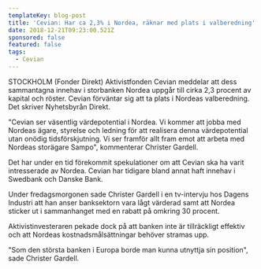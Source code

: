 ```yaml
---
templateKey: blog-post
title: 'Cevian: Har ca 2,3% i Nordea, räknar med plats i valberedning'
date: 2018-12-21T09:23:00.521Z
sponsored: false
featured: false
tags:
  - Cevian
---
```

STOCKHOLM (Fonder Direkt) Aktivistfonden Cevian meddelar att dess sammantagna innehav i storbanken Nordea uppgår till cirka 2,3 procent av kapital och röster. Cevian förväntar sig att ta plats i Nordeas valberedning. Det skriver Nyhetsbyrån Direkt.

"Cevian ser väsentlig värdepotential i Nordea. Vi kommer att jobba med Nordeas ägare, styrelse och ledning för att realisera denna värdepotential utan onödig tidsförskjutning. Vi ser framför allt fram emot att arbeta med Nordeas storägare Sampo", kommenterar Christer Gardell.

Det har under en tid förekommit spekulationer om att Cevian ska ha varit intresserade av Nordea. Cevian har tidigare bland annat haft innehav i Swedbank och Danske Bank.

Under fredagsmorgonen sade Christer Gardell i en tv-intervju hos Dagens Industri att han anser banksektorn vara lågt värderad samt att Nordea sticker ut i sammanhanget med en rabatt på omkring 30 procent.

Aktivistinvesteraren pekade dock på att banken inte är tillräckligt effektiv och att Nordeas kostnadsmålsättningar behöver stramas upp.

"Som den största banken i Europa borde man kunna utnyttja sin position", sade Christer Gardell.
